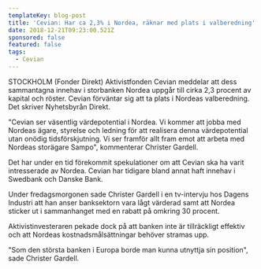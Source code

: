 ```yaml
---
templateKey: blog-post
title: 'Cevian: Har ca 2,3% i Nordea, räknar med plats i valberedning'
date: 2018-12-21T09:23:00.521Z
sponsored: false
featured: false
tags:
  - Cevian
---
```

STOCKHOLM (Fonder Direkt) Aktivistfonden Cevian meddelar att dess sammantagna innehav i storbanken Nordea uppgår till cirka 2,3 procent av kapital och röster. Cevian förväntar sig att ta plats i Nordeas valberedning. Det skriver Nyhetsbyrån Direkt.

"Cevian ser väsentlig värdepotential i Nordea. Vi kommer att jobba med Nordeas ägare, styrelse och ledning för att realisera denna värdepotential utan onödig tidsförskjutning. Vi ser framför allt fram emot att arbeta med Nordeas storägare Sampo", kommenterar Christer Gardell.

Det har under en tid förekommit spekulationer om att Cevian ska ha varit intresserade av Nordea. Cevian har tidigare bland annat haft innehav i Swedbank och Danske Bank.

Under fredagsmorgonen sade Christer Gardell i en tv-intervju hos Dagens Industri att han anser banksektorn vara lågt värderad samt att Nordea sticker ut i sammanhanget med en rabatt på omkring 30 procent.

Aktivistinvesteraren pekade dock på att banken inte är tillräckligt effektiv och att Nordeas kostnadsmålsättningar behöver stramas upp.

"Som den största banken i Europa borde man kunna utnyttja sin position", sade Christer Gardell.
